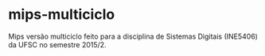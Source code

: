 # mips-multiciclo
Mips versão multiciclo feito para a disciplina de Sistemas Digitais (INE5406) da UFSC no semestre 2015/2.
